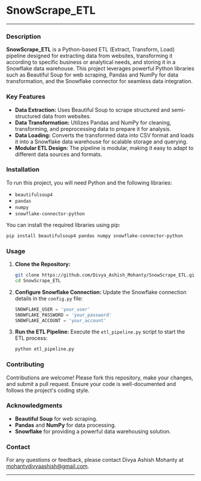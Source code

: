 # SnowScrape_ETL
---
### Description
**SnowScrape_ETL** is a Python-based ETL (Extract, Transform, Load) pipeline designed for extracting data from websites, transforming it according to specific business or analytical needs, and storing it in a Snowflake data warehouse. This project leverages powerful Python libraries such as Beautiful Soup for web scraping, Pandas and NumPy for data transformation, and the Snowflake connector for seamless data integration.

### Key Features
- **Data Extraction:** Uses Beautiful Soup to scrape structured and semi-structured data from websites.
- **Data Transformation:** Utilizes Pandas and NumPy for cleaning, transforming, and preprocessing data to prepare it for analysis.
- **Data Loading:** Converts the transformed data into CSV format and loads it into a Snowflake data warehouse for scalable storage and querying.
- **Modular ETL Design:** The pipeline is modular, making it easy to adapt to different data sources and formats.

### Installation
To run this project, you will need Python and the following libraries:
- `beautifulsoup4`
- `pandas`
- `numpy`
- `snowflake-connector-python`

You can install the required libraries using pip:

```bash
pip install beautifulsoup4 pandas numpy snowflake-connector-python
```

### Usage
1. **Clone the Repository:**
   ```bash
   git clone https://github.com/Divya_Ashish_Mohanty/SnowScrape_ETL.git
   cd SnowScrape_ETL
   ```

2. **Configure Snowflake Connection:**
   Update the Snowflake connection details in the `config.py` file:
   ```python
   SNOWFLAKE_USER = 'your_user'
   SNOWFLAKE_PASSWORD = 'your_password'
   SNOWFLAKE_ACCOUNT = 'your_account'
   ```

3. **Run the ETL Pipeline:**
   Execute the `etl_pipeline.py` script to start the ETL process:
   ```bash
   python etl_pipeline.py
   ```
   
### Contributing
Contributions are welcome! Please fork this repository, make your changes, and submit a pull request. Ensure your code is well-documented and follows the project's coding style.

### Acknowledgments
- **Beautiful Soup** for web scraping.
- **Pandas** and **NumPy** for data processing.
- **Snowflake** for providing a powerful data warehousing solution.

### Contact
For any questions or feedback, please contact Divya Ashish Mohanty at mohantydivyaashish@gmail.com.

---
